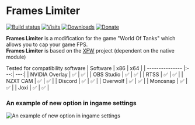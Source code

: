 # Frames Limiter

[![Build status](https://ci.appveyor.com/api/projects/status/0b2ptbcp9724qjew?svg=true)](https://ci.appveyor.com/project/poliroid/frames-limiter-i0g6r)
[![Visits](https://gitlab.poliroid.ru/api/badge/frames-limiter/visits)](https://gitlab.com/wot-public-mods/frames-limiter)
[![Downloads](https://gitlab.poliroid.ru/api/badge/frames-limiter/downloads)](https://gitlab.com/wot-public-mods/frames-limiter/-/releases)
[![Donate](https://cdn.poliroid.ru/gitlab/donate.svg)](https://poliroid.ru/donate)

**Frames Limiter** is a modification for the game "World Of Tanks" which allows you to cap your game FPS.  
**Frames Limiter** is based on the [XFW](https://gitlab.com/xvm/xfw) project (dependent on the native module)  

Tested for compatibility software
| Software        | x86 | x64 |
| --------------- |:---:| ---:|
| NVIDIA Overlay  |  ✅ | ✅ |
| OBS Studio      |  ✅ | ✅ |
| RTSS            |  ✅ | ✅ |
| NZXT CAM        |  ✅ | ✅ |
| Discord         |  ✅ | ✅ |
| Overwolf        |  ✅ | ✅ |
| Monosnap        |  ✅ | ✅ |
| Joxi            |  ✅ | ✅ |

### An example of new option in ingame settings
![An example of new option in ingame settings](https://static.poliroid.ru/settings_preview.jpg)
